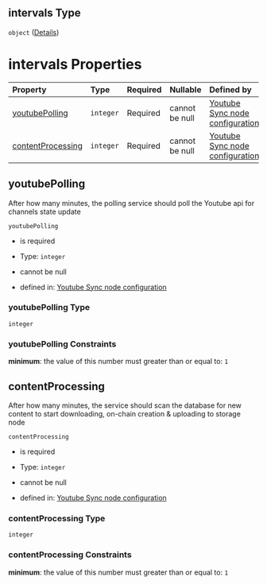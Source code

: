 ## intervals Type

`object` ([Details](definition-properties-yt-synch-syncronization-related-settings-properties-intervals.md))

# intervals Properties

| Property                                | Type      | Required | Nullable       | Defined by                                                                                                                                                                                                                                                                     |
| :-------------------------------------- | :-------- | :------- | :------------- | :----------------------------------------------------------------------------------------------------------------------------------------------------------------------------------------------------------------------------------------------------------------------------- |
| [youtubePolling](#youtubepolling)       | `integer` | Required | cannot be null | [Youtube Sync node configuration](definition-properties-yt-synch-syncronization-related-settings-properties-intervals-properties-youtubepolling.md "https://joystream.org/schemas/youtube-synch/config#/properties/sync/properties/intervals/properties/youtubePolling")       |
| [contentProcessing](#contentprocessing) | `integer` | Required | cannot be null | [Youtube Sync node configuration](definition-properties-yt-synch-syncronization-related-settings-properties-intervals-properties-contentprocessing.md "https://joystream.org/schemas/youtube-synch/config#/properties/sync/properties/intervals/properties/contentProcessing") |

## youtubePolling

After how many minutes, the polling service should poll the Youtube api for channels state update

`youtubePolling`

*   is required

*   Type: `integer`

*   cannot be null

*   defined in: [Youtube Sync node configuration](definition-properties-yt-synch-syncronization-related-settings-properties-intervals-properties-youtubepolling.md "https://joystream.org/schemas/youtube-synch/config#/properties/sync/properties/intervals/properties/youtubePolling")

### youtubePolling Type

`integer`

### youtubePolling Constraints

**minimum**: the value of this number must greater than or equal to: `1`

## contentProcessing

After how many minutes, the service should scan the database for new content to start downloading, on-chain creation & uploading to storage node

`contentProcessing`

*   is required

*   Type: `integer`

*   cannot be null

*   defined in: [Youtube Sync node configuration](definition-properties-yt-synch-syncronization-related-settings-properties-intervals-properties-contentprocessing.md "https://joystream.org/schemas/youtube-synch/config#/properties/sync/properties/intervals/properties/contentProcessing")

### contentProcessing Type

`integer`

### contentProcessing Constraints

**minimum**: the value of this number must greater than or equal to: `1`
